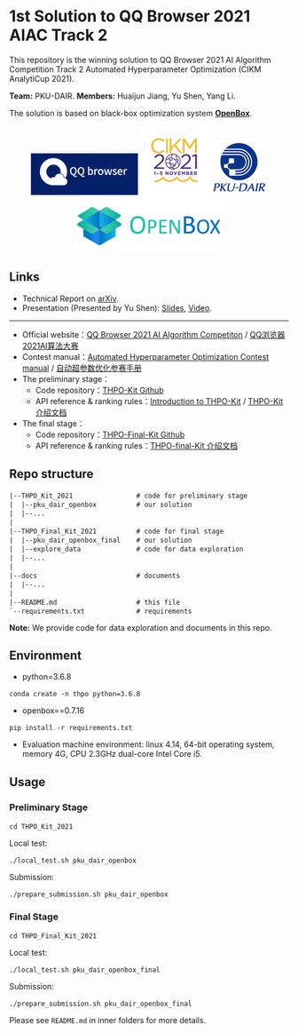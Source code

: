 # 1st Solution to QQ Browser 2021 AIAC Track 2

This repository is the winning solution to QQ Browser 2021 AI Algorithm Competition
Track 2 Automated Hyperparameter Optimization (CIKM AnalytiCup 2021).

**Team:** PKU-DAIR. **Members:** Huaijun Jiang, Yu Shen, Yang Li.

The solution is based on black-box optimization system [**OpenBox**](https://github.com/PKU-DAIR/open-box).

<p align="center">
<img src="./docs/pics/qq_browser_logo.png" height="75">
<img src="./docs/pics/cikm_2021_logo.jpeg" height="125">
<img src="./docs/pics/dair_logo.png" height="100">
<img src="./docs/pics/openbox_logo.png" height="100"/>
</p>

## Links

* Technical Report on [arXiv](https://arxiv.org/abs/2111.00513).
* Presentation (Presented by Yu Shen): [Slides](https://pcg-kandian-alg-race-1251316161.cos.ap-guangzhou.myqcloud.com/ws/topic2/AIAC_CIKM2021_Track2_1st_PKU-DAIR/PKU-DAIR_slide.pdf), [Video](https://pcg-kandian-alg-race-1251316161.cos.ap-guangzhou.myqcloud.com/ws/topic2/AIAC_CIKM2021_Track2_1st_PKU-DAIR/PKU-DAIR_video.mp4).

-----

* Official website：[QQ Browser 2021 AI Algorithm Competiton](https://algo.browser.qq.com/#en) / [QQ浏览器2021AI算法大赛](https://algo.browser.qq.com/)
* Contest manual：[Automated Hyperparameter Optimization Contest manual](https://docs.qq.com/doc/p/9b3e04cecb9631e393e4316d4b10eaa781b5fd61?dver=2.1.27141849) / [自动超参数优化参赛手册](https://docs.qq.com/doc/p/681e40251e75740c654289ddfb827b7571107693?dver=2.1.27141849)
* The preliminary stage：
  * Code repository：[THPO-Kit Github](https://github.com/QQ-Browser-AI-Algorithm-Competition/THPO_Kit_2021)
  * API reference & ranking rules：[Introduction to THPO-Kit](https://docs.qq.com/doc/p/f274d4d7a1e666b652048b72fb6d3a946ed18c7f?dver=2.1.27141849) / [THPO-Kit 介绍文档](https://docs.qq.com/doc/p/ab5c751cdc66a2f7abde4a3701ce375dd56ea713?dver=2.1.27141849)
* The final stage：
  * Code repository：[THPO-Final-Kit Github](https://github.com/QQ-Browser-AI-Algorithm-Competition/THPO_Final_Kit_2021)
  * API reference & ranking rules：[THPO-final-Kit 介绍文档](https://docs.qq.com/doc/p/91cf1a0033fff380993379ddee9635a474579752?dver=2.1.27211085)

## Repo structure

```
|--THPO_Kit_2021                # code for preliminary stage
|  |--pku_dair_openbox          # our solution
|  |--...
|
|--THPO_Final_Kit_2021          # code for final stage
|  |--pku_dair_openbox_final    # our solution
|  |--explore_data              # code for data exploration
|  |--...
|
|--docs                         # documents
|  |--...
|
|--README.md                    # this file
`--requirements.txt             # requirements
```

**Note:** We provide code for data exploration and documents in this repo.

## Environment

+ python=3.6.8

```shell
conda create -n thpo python=3.6.8
```

+ openbox==0.7.16

```shell
pip install -r requirements.txt
```

+ Evaluation machine environment: linux 4.14, 64-bit operating system, memory 4G,
CPU 2.3GHz dual-core Intel Core i5.

## Usage

### Preliminary Stage

```shell
cd THPO_Kit_2021
```

Local test:

```shell
./local_test.sh pku_dair_openbox
```

Submission:

```shell
./prepare_submission.sh pku_dair_openbox
```

### Final Stage

```shell
cd THPO_Final_Kit_2021
```

Local test:

```shell
./local_test.sh pku_dair_openbox_final
```

Submission:

```shell
./prepare_submission.sh pku_dair_openbox_final
```

Please see `README.md` in inner folders for more details.
